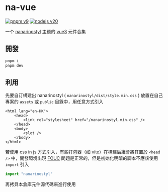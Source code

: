 # na-vue

[![pnpm v9](https://img.shields.io/badge/maintained%20with-pnpm%209.0-cc00ff.svg?style=for-the-badge&logo=pnpm)](https://pnpm.io/)
[![nodejs v20](https://img.shields.io/badge/Node.js-v20.17.0-026e00.svg?style=for-the-badge&logo=nodedotjs)](https://nodejs.org/)

一个 [nanarinostyl](https://nanarino.github.io/stylus/) 主題的 [vue3](https://vuejs.org/) 元件合集

## 開發

```bash
pnpm i
pnpm dev
```

## 利用

先要自订構建出 nanarinostyl ( `nanarinostyl/dist/style.min.css` ) 放置在自己專案的 `assets` 或 `public` 目錄中，用任意方式引入

```astro
<html lang="en-HK">
    <head>
        <link rel="stylesheet" href="/nanarinostyl.min.css" />
    </head>
    <body>
        <slot />
    </body>
</html>
```

若使用 css in js 方式引入，有些打包器（如 vite）在構建后纔會將其置於 `<head />` 中，開發環境出現 [FOUC](https://en.wikipedia.org/wiki/Flash_of_unstyled_content) 問題是正常的，但是初始化明暗的脚本不應該使用 `import` 引入

```ts
import "nanarinostyl"
```

再拷貝本倉庫元件源代碼來進行使用
